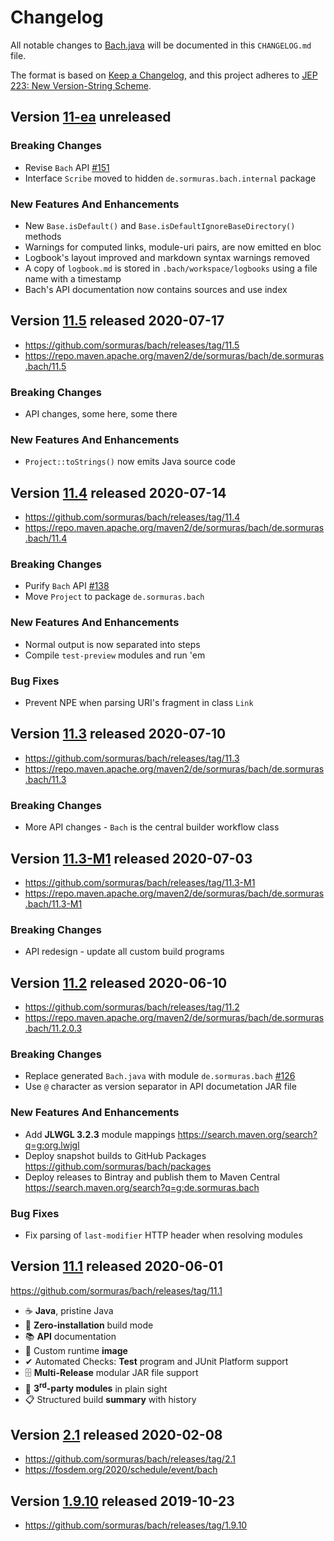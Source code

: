 # Changelog
All notable changes to [Bach.java](https://github.com/sormuras/bach) will be documented in this `CHANGELOG.md` file.

The format is based on [Keep a Changelog](https://keepachangelog.com),
and this project adheres to [JEP 223: New Version-String Scheme](https://openjdk.java.net/jeps/223).

## Version [11-ea] unreleased

### Breaking Changes
- Revise `Bach` API [#151]
- Interface `Scribe` moved to hidden `de.sormuras.bach.internal` package
### New Features And Enhancements
- New `Base.isDefault()` and `Base.isDefaultIgnoreBaseDirectory()` methods
- Warnings for computed links, module-uri pairs, are now emitted en bloc
- Logbook's layout improved and markdown syntax warnings removed
- A copy of `logbook.md` is stored in `.bach/workspace/logbooks` using a file name with a timestamp
- Bach's API documentation now contains sources and use index

## Version [11.5] released 2020-07-17

- https://github.com/sormuras/bach/releases/tag/11.5
- https://repo.maven.apache.org/maven2/de/sormuras/bach/de.sormuras.bach/11.5

### Breaking Changes
- API changes, some here, some there
### New Features And Enhancements
- `Project::toStrings()` now emits Java source code

## Version [11.4] released 2020-07-14

- https://github.com/sormuras/bach/releases/tag/11.4
- https://repo.maven.apache.org/maven2/de/sormuras/bach/de.sormuras.bach/11.4

### Breaking Changes
- Purify `Bach` API [#138]
- Move `Project` to package `de.sormuras.bach`
### New Features And Enhancements
- Normal output is now separated into steps
- Compile `test-preview` modules and run 'em 
### Bug Fixes
- Prevent NPE when parsing URI's fragment in class `Link`

## Version [11.3] released 2020-07-10

- https://github.com/sormuras/bach/releases/tag/11.3
- https://repo.maven.apache.org/maven2/de/sormuras/bach/de.sormuras.bach/11.3

### Breaking Changes
- More API changes - `Bach` is the central builder workflow class

## Version [11.3-M1] released 2020-07-03

- https://github.com/sormuras/bach/releases/tag/11.3-M1
- https://repo.maven.apache.org/maven2/de/sormuras/bach/de.sormuras.bach/11.3-M1

### Breaking Changes
- API redesign - update all custom build programs

## Version [11.2] released 2020-06-10

- https://github.com/sormuras/bach/releases/tag/11.2
- https://repo.maven.apache.org/maven2/de/sormuras/bach/de.sormuras.bach/11.2.0.3

### Breaking Changes
- Replace generated `Bach.java` with module `de.sormuras.bach` [#126]
- Use `@` character as version separator in API documetation JAR file
### New Features And Enhancements
- Add **JLWGL 3.2.3** module mappings https://search.maven.org/search?q=g:org.lwjgl
- Deploy snapshot builds to GitHub Packages https://github.com/sormuras/bach/packages
- Deploy releases to Bintray and publish them to Maven Central https://search.maven.org/search?q=g:de.sormuras.bach
### Bug Fixes
- Fix parsing of `last-modifier` HTTP header when resolving modules

## Version [11.1] released 2020-06-01

https://github.com/sormuras/bach/releases/tag/11.1

- ☕ **Java**, pristine Java
- 🚀 **Zero-installation** build mode
- 📚 **API** documentation
- 💾 Custom runtime **image**
- ✔ Automated Checks: **Test** program and JUnit Platform support
- 🗄 **Multi-Release** modular JAR file support
- 🧩 **3<sup>rd</sup>-party modules** in plain sight
- 📋 Structured build **summary** with history

## Version [2.1] released 2020-02-08

- https://github.com/sormuras/bach/releases/tag/2.1
- https://fosdem.org/2020/schedule/event/bach

## Version [1.9.10] released 2019-10-23

- https://github.com/sormuras/bach/releases/tag/1.9.10

[11-ea]: https://github.com/sormuras/bach/compare/11.5...master
[11.5]: https://github.com/sormuras/bach/compare/11.4...11.5
[11.4]: https://github.com/sormuras/bach/compare/11.3...11.4
[11.3]: https://github.com/sormuras/bach/compare/11.3-M1...11.3
[11.3-M1]: https://github.com/sormuras/bach/compare/11.2...11.3-M1
[11.2]: https://github.com/sormuras/bach/compare/11.1...11.2
[11.1]: https://github.com/sormuras/bach/commits/11.1
[2.1]: https://github.com/sormuras/bach/compare/2.0...2.1
[1.9.10]: https://github.com/sormuras/bach/compare/1.9.1...1.9.10
[#126]: https://github.com/sormuras/bach/issues/126
[#138]: https://github.com/sormuras/bach/issues/138
[#151]: https://github.com/sormuras/bach/issues/151

